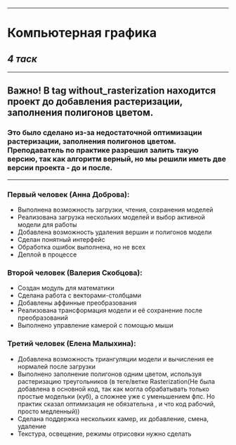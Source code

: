 ***
# Компьютерная графика
## _4 таск_
***
## Важно! В tag without_rasterization находится проект до добавления растеризации, заполнения полигонов цветом. 
### Это было сделано из-за недостаточной оптимизации растеризации, заполнения полигонов цветом. Преподаватель по практике разрешил залить такую версию, так как алгоритм верный, но мы решили иметь две версии проекта - до и после. 
***

### Первый человек (Анна Доброва): 
* Выполнена возможность загрузки, чтения, сохранения моделей
* Реализована загрузка нескольких моделей и выбор активной модели для работы
* Добавлена возможность удаления вершин и полигонов модели
* Сделан понятный интерфейс
* Обработка ошибок выполнена, но не всех
* Деплой в процессе
### Второй человек (Валерия Скобцова): 
* Создан модуль для математики
* Сделана работа с векторами-столбцами
* Добавлены аффинные преобразования
* Реализована трансформация модели и её сохранение после преобразований
* Выполнено управление камерой с помощью мыши
### Третий человек (Елена Малыхина): 
* Добавлена возможность триангуляции модели и вычисления ее нормалей после загрузки
* Выполнено заполнение полигонов одним цветом, используя растеризацию треугольников (в теге/ветке Rasterization(Не была добавлена в основной код, так как могла обрабатывать только простые модельки (куб), а сложнее уже с уменьшением фпс. Но практик сказал оптимизация не обязательна , и что код рабочий, просто медленный))
* Сделана поддержка нескольких камер, их добавление, смена, удаление
* Текстура, освещение, режимы отрисовки нужно сделать

[]()
